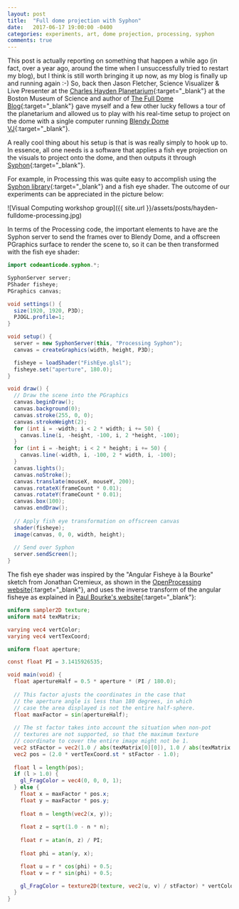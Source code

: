 ```yaml
---
layout: post
title:  "Full dome projection with Syphon"
date:   2017-06-17 19:00:00 -0400
categories: experiments, art, dome projection, processing, syphon
comments: true
---
```


This post is actually reporting on something that happen a while ago (in fact, over a year ago, around the time when I unsuccessfully tried to restart my blog), but I think is still worth bringing it up now, as my blog is finally up and running again :-) So, back then Jason Fletcher, Science Visualizer & Live Presenter at the [Charles Hayden Planetarium](https://www.mos.org/planetarium){:target="_blank"} at the Boston Museum of Science and author of [The Full Dome Blog](http://thefulldomeblog.com/){:target="_blank"} gave myself and a few other lucky fellows a tour of the planetarium and allowed us to play with his real-time setup to project on the dome with a single computer running [Blendy Dome VJ](http://www.blendydomevj.com/){:target="_blank"}. 

A really cool thing about his setup is that is was really simply to hook up to. In essence, all one needs is a software that applies a fish eye projection on the visuals to project onto the dome, and then outputs it through [Syphon](http://www.syphon.v002.info/){:target="_blank"}.

For example, in Processing this was quite easy to accomplish using the [Syphon library](https://github.com/Syphon/Processing){:target="_blank"} and a fish eye shader. The outcome of our experiments can be appreciated in the picture below:

![Visual Computing workshop group]({{ site.url }}/assets/posts/hayden-fulldome-processing.jpg)

In terms of the Processing code, the important elements to have are the Syphon server to send the frames over to Blendy Dome, and a offscreen PGraphics surface to render the scene to, so it can be then transformed with the fish eye shader:

```java
import codeanticode.syphon.*;

SyphonServer server;
PShader fisheye;
PGraphics canvas;

void settings() {
  size(1920, 1920, P3D);
  PJOGL.profile=1;
}

void setup() {
  server = new SyphonServer(this, "Processing Syphon");
  canvas = createGraphics(width, height, P3D);

  fisheye = loadShader("FishEye.glsl");
  fisheye.set("aperture", 180.0);
}

void draw() {
  // Draw the scene into the PGraphics
  canvas.beginDraw();  
  canvas.background(0);  
  canvas.stroke(255, 0, 0);
  canvas.strokeWeight(2);
  for (int i = -width; i < 2 * width; i += 50) {
    canvas.line(i, -height, -100, i, 2 *height, -100);
  }
  for (int i = -height; i < 2 * height; i += 50) {
    canvas.line(-width, i, -100, 2 * width, i, -100);
  }  
  canvas.lights();
  canvas.noStroke();
  canvas.translate(mouseX, mouseY, 200);
  canvas.rotateX(frameCount * 0.01);
  canvas.rotateY(frameCount * 0.01);  
  canvas.box(100);  
  canvas.endDraw(); 
  
  // Apply fish eye transformation on offscreen canvas
  shader(fisheye);
  image(canvas, 0, 0, width, height);
  
  // Send over Syphon
  server.sendScreen();
}  
```

The fish eye shader was inspired by the "Angular Fisheye à la Bourke" sketch from Jonathan Cremieux, as shown in the [OpenProcessing website](https://www.openprocessing.org/sketch/12140){:target="_blank"}, and uses the inverse transform of the angular fisheye as explained in [Paul Bourke's website](http://paulbourke.net/dome/fisheye/){:target="_blank"}:


```glsl
uniform sampler2D texture;
uniform mat4 texMatrix;

varying vec4 vertColor;
varying vec4 vertTexCoord;

uniform float aperture;

const float PI = 3.1415926535;

void main(void) {    
  float apertureHalf = 0.5 * aperture * (PI / 180.0);
  
  // This factor ajusts the coordinates in the case that
  // the aperture angle is less than 180 degrees, in which
  // case the area displayed is not the entire half-sphere.
  float maxFactor = sin(apertureHalf);
  
  // The st factor takes into account the situation when non-pot
  // textures are not supported, so that the maximum texture
  // coordinate to cover the entire image might not be 1.
  vec2 stFactor = vec2(1.0 / abs(texMatrix[0][0]), 1.0 / abs(texMatrix[1][1]));  
  vec2 pos = (2.0 * vertTexCoord.st * stFactor - 1.0);
  
  float l = length(pos);
  if (l > 1.0) {
    gl_FragColor = vec4(0, 0, 0, 1);  
  } else {
    float x = maxFactor * pos.x;
    float y = maxFactor * pos.y;
    
    float n = length(vec2(x, y));
    
    float z = sqrt(1.0 - n * n);
  
    float r = atan(n, z) / PI; 
  
    float phi = atan(y, x);

    float u = r * cos(phi) + 0.5;
    float v = r * sin(phi) + 0.5;

    gl_FragColor = texture2D(texture, vec2(u, v) / stFactor) * vertColor;
  }
}
```